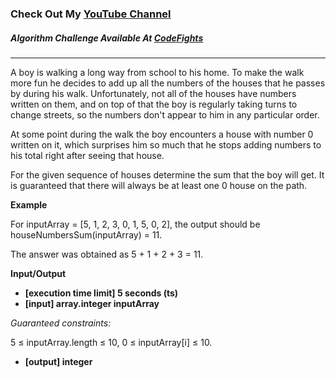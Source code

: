 ### Check Out My [YouTube Channel](https://www.youtube.com/@golbargnet)

##### Algorithm Challenge Available At [CodeFights](https://codefights.com/arcade/code-arcade/well-of-integration/3QMXNwGfvLMoQwed7)
---
A boy is walking a long way from school to his home. To make the walk more fun he decides to add up all the numbers of the houses that he passes by during his walk. Unfortunately, not all of the houses have numbers written on them, and on top of that the boy is regularly taking turns to change streets, so the numbers don't appear to him in any particular order.

At some point during the walk the boy encounters a house with number 0 written on it, which surprises him so much that he stops adding numbers to his total right after seeing that house.

For the given sequence of houses determine the sum that the boy will get. It is guaranteed that there will always be at least one 0 house on the path.

**Example**

For inputArray = [5, 1, 2, 3, 0, 1, 5, 0, 2], the output should be
houseNumbersSum(inputArray) = 11.

The answer was obtained as 5 + 1 + 2 + 3 = 11.

**Input/Output**

- **[execution time limit] 5 seconds (ts)**
- **[input] array.integer inputArray**

*Guaranteed constraints:*

5 ≤ inputArray.length ≤ 10,
0 ≤ inputArray[i] ≤ 10.

- **[output] integer**